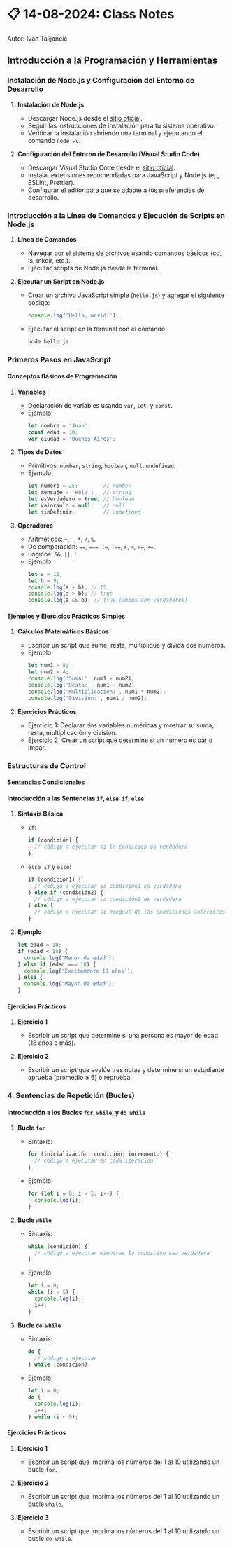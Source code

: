# 📋 14-08-2024: Class Notes
Autor: Ivan Talijancic

## Introducción a la Programación y Herramientas

### Instalación de Node.js y Configuración del Entorno de Desarrollo

1. **Instalación de Node.js**
   - Descargar Node.js desde el [sitio oficial](https://nodejs.org).
   - Seguir las instrucciones de instalación para tu sistema operativo.
   - Verificar la instalación abriendo una terminal y ejecutando el comando `node -v`.

2. **Configuración del Entorno de Desarrollo (Visual Studio Code)**
   - Descargar Visual Studio Code desde el [sitio oficial](https://code.visualstudio.com).
   - Instalar extensiones recomendadas para JavaScript y Node.js (ej., ESLint, Prettier).
   - Configurar el editor para que se adapte a tus preferencias de desarrollo.

### Introducción a la Línea de Comandos y Ejecución de Scripts en Node.js

1. **Línea de Comandos**
   - Navegar por el sistema de archivos usando comandos básicos (cd, ls, mkdir, etc.).
   - Ejecutar scripts de Node.js desde la terminal.

2. **Ejecutar un Script en Node.js**
   - Crear un archivo JavaScript simple (`hello.js`) y agregar el siguiente código:
     ```javascript
     console.log('Hello, world!');
     ```
   - Ejecutar el script en la terminal con el comando:
     ```bash
     node hello.js
     ```

### Primeros Pasos en JavaScript

#### Conceptos Básicos de Programación

1. **Variables**
   - Declaración de variables usando `var`, `let`, y `const`.
   - Ejemplo:
     ```javascript
     let nombre = 'Juan';
     const edad = 30;
     var ciudad = 'Buenos Aires';
     ```

2. **Tipos de Datos**
   - Primitivos: `number`, `string`, `boolean`, `null`, `undefined`.
   - Ejemplo:
     ```javascript
     let numero = 25;        // number
     let mensaje = 'Hola';   // string
     let esVerdadero = true; // boolean
     let valorNulo = null;   // null
     let sinDefinir;         // undefined
     ```

3. **Operadores**
   - Aritméticos: `+`, `-`, `*`, `/`, `%`.
   - De comparación: `==`, `===`, `!=`, `!==`, `>`, `<`, `>=`, `<=`.
   - Lógicos: `&&`, `||`, `!`.
   - Ejemplo:
     ```javascript
     let a = 10;
     let b = 5;
     console.log(a + b); // 15
     console.log(a > b); // true
     console.log(a && b); // true (ambos son verdaderos)
     ```

#### Ejemplos y Ejercicios Prácticos Simples

1. **Cálculos Matemáticos Básicos**
   - Escribir un script que sume, reste, multiplique y divida dos números.
   - Ejemplo:
     ```javascript
     let num1 = 8;
     let num2 = 4;
     console.log('Suma:', num1 + num2);
     console.log('Resta:', num1 - num2);
     console.log('Multiplicación:', num1 * num2);
     console.log('División:', num1 / num2);
     ```

2. **Ejercicios Prácticos**
   - Ejercicio 1: Declarar dos variables numéricas y mostrar su suma, resta, multiplicación y división.
   - Ejercicio 2: Crear un script que determine si un número es par o impar.

### Estructuras de Control

#### Sentencias Condicionales

#### Introducción a las Sentencias `if`, `else if`, `else`

1. **Sintaxis Básica**
   - `if`:
     ```javascript
     if (condición) {
       // código a ejecutar si la condición es verdadera
     }
     ```
   - `else if` y `else`:
     ```javascript
     if (condición1) {
       // código a ejecutar si condición1 es verdadera
     } else if (condición2) {
       // código a ejecutar si condición2 es verdadera
     } else {
       // código a ejecutar si ninguna de las condiciones anteriores es verdadera
     }
     ```

2. **Ejemplo**
   ```javascript
   let edad = 18;
   if (edad < 18) {
     console.log('Menor de edad');
   } else if (edad === 18) {
     console.log('Exactamente 18 años');
   } else {
     console.log('Mayor de edad');
   }
   ```

#### Ejercicios Prácticos

1. **Ejercicio 1**
   - Escribir un script que determine si una persona es mayor de edad (18 años o más).

2. **Ejercicio 2**
   - Escribir un script que evalúe tres notas y determine si un estudiante aprueba (promedio ≥ 6) o reprueba.

### 4. Sentencias de Repetición (Bucles)

#### Introducción a los Bucles `for`, `while`, y `do while`

1. **Bucle `for`**
   - Sintaxis:
     ```javascript
     for (inicialización; condición; incremento) {
       // código a ejecutar en cada iteración
     }
     ```
   - Ejemplo:
     ```javascript
     for (let i = 0; i < 5; i++) {
       console.log(i);
     }
     ```

2. **Bucle `while`**
   - Sintaxis:
     ```javascript
     while (condición) {
       // código a ejecutar mientras la condición sea verdadera
     }
     ```
   - Ejemplo:
     ```javascript
     let i = 0;
     while (i < 5) {
       console.log(i);
       i++;
     }
     ```

3. **Bucle `do while`**
   - Sintaxis:
     ```javascript
     do {
       // código a ejecutar
     } while (condición);
     ```
   - Ejemplo:
     ```javascript
     let i = 0;
     do {
       console.log(i);
       i++;
     } while (i < 5);
     ```

#### Ejercicios Prácticos

1. **Ejercicio 1**
   - Escribir un script que imprima los números del 1 al 10 utilizando un bucle `for`.

2. **Ejercicio 2**
   - Escribir un script que imprima los números del 1 al 10 utilizando un bucle `while`.

3. **Ejercicio 3**
   - Escribir un script que imprima los números del 1 al 10 utilizando un bucle `do while`.
